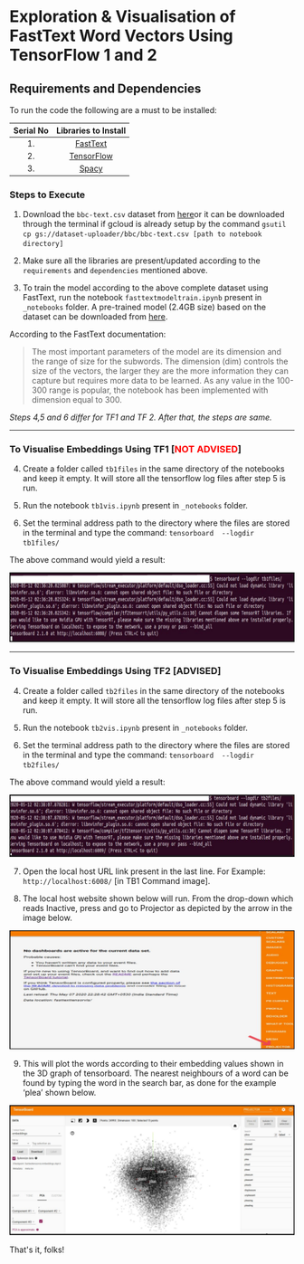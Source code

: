

# Exploration & Visualisation of FastText Word Vectors Using TensorFlow 1 and 2 


## Requirements and Dependencies



To run the code the following are a must to be installed:

<p>
    
|Serial No|Libraries to Install|
| :----:  |       :----:       |    
|1.       |[FastText](https://fasttext.cc/docs/en/support.html)|
|2.       |[TensorFlow](https://www.tensorflow.org/api_docs)|
|3.       |[Spacy](https://spacy.io/usage)|

</p>



### Steps to Execute


<p>
	
1. Download the `bbc-text.csv` dataset from [here​](https://storage.googleapis.com/dataset-uploader/bbc/bbc-text.csv) or it can be downloaded through the terminal if gcloud is already setup by the command `gsutil cp gs:​//​dataset-uploader​/bbc/​bbc-text.csv [path to notebook directory]`

2. Make sure all the libraries are present/updated according to the `requirements` and `dependencies` mentioned above.

3. To train the model according to the above complete dataset using FastText, run the notebook `fasttextmodeltrain.ipynb` present in `_notebooks` folder. A pre-trained model (2.4GB size) based on the dataset can be downloaded from [here](https://learnermanipal-my.sharepoint.com/:u:/g/personal/rohit_rajesh_learner_manipal_edu/EXiXnzOeVN9KsdWpoFgr4CABfblCuo8RamsdLM9NUyatyA?e=yjkplM). 

According to the FastText documentation:

<blockquote>The most important parameters of the model are its dimension and the range of size for the subwords. The dimension (dim) controls the size of the vectors, the larger they are the more information they can capture but requires more data to be learned. As any value in the 100-300 range is popular, the notebook has been implemented with dimension equal to 300.</blockquote>

*Steps 4,5 and 6 differ for TF1 and TF 2. After that, the steps are same.*

---


### To Visualise Embeddings Using TF1 [<font color='red'>NOT ADVISED</font>] 


4. Create a folder called `tb1files` in the same directory of the notebooks​ and keep it empty. It will store all the tensorflow log files after step 5 is run.

5. Run the notebook ​`tb1vis.ipynb` present in `_notebooks` folder​.

6. Set the terminal address path to the directory where the files are stored in the terminal and type the command: `tensorboard ​ --logdir tb1files/`

The above command would yield a result:


![TB1 Command](../images/cmdtb1.png)

---


### To Visualise Embeddings Using TF2 [ADVISED]


4. Create a folder called `tb2files` in the same directory of the notebooks​ and keep it empty. It will store all the tensorflow log files after step 5 is run.

5. Run the notebook ​`tb2vis.ipynb`​ present in `_notebooks` folder​.

6. Set the terminal address path to the directory where the files are stored in the terminal and type the command: `tensorboard ​ --logdir tb2files/`

The above command would yield a result:


![TB2 Command](../images/cmdtb2.png)


7. Open the local host URL link present in the last line. For Example: `http://localhost:6008/`​ [in TB1 Command image].

8. The local host website shown below will run. From the drop-down which reads Inactive, press and go to Projector as depicted by the arrow in the image below.

![Projector](../images/projector.png)

9. This will plot the words according to their embedding values shown in the 3D graph of tensorboard. The nearest neighbours of a word can be found by typing the word in the search bar, as done for the example ‘plea’ shown below.


![TB Visualisation](../images/tbvis.png)


That's it, folks!
</p>
